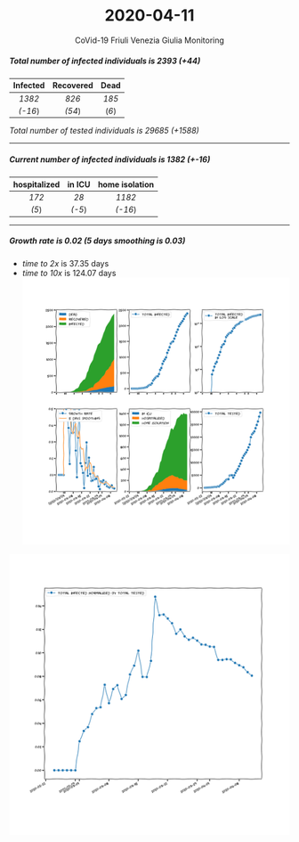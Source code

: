 <div align='center'>

# 2020-04-11
CoVid-19 Friuli Venezia Giulia Monitoring
</div>

##### Total number of infected individuals is 2393 (+44)
Infected | Recovered | Dead
:---: | :---: | :---:
*1382* | *826* | *185*
*(-16*) | *(54*) | (*6*)

*Total number of tested individuals is 29685 (+1588)*
***
##### Current number of infected individuals is 1382 (+-16)
hospitalized | in ICU | home isolation
:---: | :---: | :---:
*172* |*28* |*1182*
*(5*) |*(-5*) |*(-16*)
***
##### Growth rate is 0.02 (5 days smoothing is 0.03)
- *time to 2x* is 37.35 days
- *time to 10x* is 124.07 days
![stats][stats]

![infected_normalized][infected_normalized]

[stats]: stats_FriuliVeneziaGiulia.png
[infected_normalized]: infected_normalized_FriuliVeneziaGiulia.png
